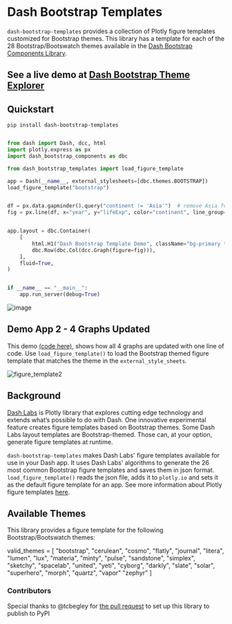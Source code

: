 # Dash Bootstrap Templates


`dash-bootstrap-templates` provides a collection of Plotly figure templates customized for Bootstrap themes. 
This library has a template for each of the 28 Bootstrap/Bootswatch themes available in the
[Dash Bootstrap Components Library](https://dash-bootstrap-components.opensource.faculty.ai/).

##  See a live demo at [Dash Bootstrap Theme Explorer](https://hellodash.pythonanywhere.com/dash_bootstrap_templates)
## Quickstart
```python"
pip install dash-bootstrap-templates
```

```python

from dash import Dash, dcc, html
import plotly.express as px
import dash_bootstrap_components as dbc

from dash_bootstrap_templates import load_figure_template

app = Dash(__name__, external_stylesheets=[dbc.themes.BOOTSTRAP])
load_figure_template("bootstrap")


df = px.data.gapminder().query("continent != 'Asia'")  # remove Asia for visibility
fig = px.line(df, x="year", y="lifeExp", color="continent", line_group="country")


app.layout = dbc.Container(
    [
        html.H1("Dash Bootstrap Template Demo", className="bg-primary text-white p-2"),
        dbc.Row(dbc.Col(dcc.Graph(figure=fig))),
    ],
    fluid=True,
)


if __name__ == "__main__":
    app.run_server(debug=True)

```
![image](https://user-images.githubusercontent.com/72614349/115889093-7c7a1000-a408-11eb-8bff-7773327016e8.png)



## Demo App 2 - 4 Graphs Updated

This demo [(code here)](https://github.com/AnnMarieW/dash-bootstrap-templates/blob/main/examples/demo_4_graphs.py),
shows how all 4 graphs are updated with one line of code.  Use `load_figure_template()` to load the Bootstrap themed 
figure template that matches the theme in the `external_style_sheets`.

![figure_template2](https://user-images.githubusercontent.com/72614349/129459807-30c22ffe-7a8c-44b9-9555-6cfd50ec355b.png)


## Background

[Dash Labs](https://community.plotly.com/t/introducing-dash-labs/52087) is Plotly library that explores cutting edge technology and extends what’s possible to do with Dash. 
One innovative experimental feature creates figure templates based on Bootstrap themes. Some Dash Labs layout templates are Bootstrap-themed.  Those can, at your option, generate figure templates at runtime.

`dash-bootstrap-templates` makes Dash Labs' figure templates available for use in your Dash app. It uses Dash Labs' 
algorithms to generate the 26 most common Bootstrap figure
templates and saves them in json format.   `load_figure_template()` reads the json
file, adds it to `plotly.io` and sets it as the default figure template for an app.  See more 
information about  Plotly
figure templates [here](https://plotly.com/python/templates/).


## Available Themes

This library provides a figure template for the following Bootstrap/Bootswatch themes:

valid_themes = [
    "bootstrap",
    "cerulean",
    "cosmo",
    "flatly",
    "journal",
    "litera",
    "lumen",
    "lux",
    "materia",
    "minty",
    "pulse",
    "sandstone",
    "simplex",
    "sketchy",
    "spacelab",
    "united",
    "yeti",
    "cyborg",
    "darkly",
    "slate",
    "solar",
    "superhero",
    "morph",
    "quartz",
    "vapor"
    "zephyr"
]

### Contributors
Special thanks to @tcbegley for [the pull request](https://github.com/AnnMarieW/dash-bootstrap-templates/pull/2) to
set up this library to publish to PyPI